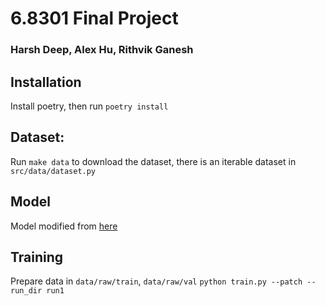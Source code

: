 # 6.8301 Final Project
### Harsh Deep, Alex Hu, Rithvik Ganesh

## Installation

Install poetry, then run `poetry install`

## Dataset:
Run `make data` to download the dataset, there is an iterable dataset in `src/data/dataset.py`

## Model
Model modified from [here](https://github.com/milesial/Pytorch-UNet/tree/master)

## Training
Prepare data in `data/raw/train`, `data/raw/val`
`python train.py --patch --run_dir run1`